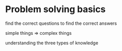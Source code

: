 # Problem solving basics

find the correct questions to find the correct answers

simple things => complex things

understanding the three types of knowledge

